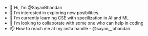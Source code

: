 - 👋 Hi, I’m @SayanBhandari
- 👀 I’m interested in exploring new posibilities.
- 🌱 I’m currently learning CSE with specilization in AI and ML
- 💞️ I’m looking to collaborate with some one who can help in coding
- 📫 How to reach me at my insta handle - @sayan__bhandari

<!---
SayanBhandari/SayanBhandari is a ✨ special ✨ repository because its `README.md` (this file) appears on your GitHub profile.
You can click the Preview link to take a look at your changes.
--->
